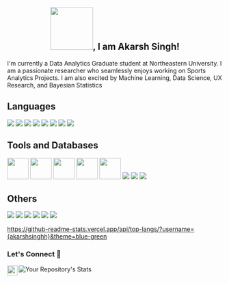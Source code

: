 <h2 align="center"><img src="https://c.tenor.com/kjVHIVqP6pAAAAAC/hello-rainbow-text.gif" width="100px">, I am Akarsh Singh!</h2>

I'm currently a Data Analytics Graduate student at Northeastern University. I am a passionate researcher who seamlessly enjoys working on Sports Analytics Projects. I am also excited by Machine Learning, Data Science, UX Research, and Bayesian Statistics 


## Languages 
<span><img src="https://img.shields.io/badge/python-3670A0?style=for-the-badge&logo=python&logoColor=ffdd54"></span>
<img src="https://img.shields.io/badge/MySQL-00000F?style=for-the-badge&logo=mysql&logoColor=white">
<img src="https://img.shields.io/badge/C-00599C?style=for-the-badge&logo=c&logoColor=white">
<img src="https://img.shields.io/badge/C%2B%2B-00599C?style=for-the-badge&logo=c%2B%2B&logoColor=white">
<img src="https://img.shields.io/badge/HTML-239120?style=for-the-badge&logo=html5&logoColor=white">
<img src="https://img.shields.io/badge/CSS-239120?&style=for-the-badge&logo=css3&logoColor=white">
<img src="https://img.shields.io/badge/JavaScript-F7DF1E?style=for-the-badge&logo=javascript&logoColor=black ">
<img src="https://img.shields.io/badge/R-276DC3?style=for-the-badge&logo=r&logoColor=white ">


## Tools and Databases

<span><img src="https://img.icons8.com/color/2x/tableau-software.png" width="50" height="50"/></span>
<img src="https://img.icons8.com/fluency/2x/jupyter.png" width="50" height="50"/>
<img src="https://img.icons8.com/color/2x/tensorflow.png" width="50" height="50"/>
<img src="https://img.icons8.com/color/2x/microsoft-excel-2019.png" width="50" height="50"/>
<img src="https://img.icons8.com/fluency/2x/spyder-ide.png" width="50" height="50"/>
<span><img src="https://img.icons8.com/ios/50/000000/mysql-logo.png"/></span>
<img src="https://img.icons8.com/color/50/000000/postgreesql.png"/>
<img src="https://img.icons8.com/color/48/000000/mongodb.png"/>



## Others
<span><img src="https://img.shields.io/badge/-RaspberryPi-C51A4A?style=for-the-badge&logo=Raspberry-Pi"/></span>
<img src="https://img.shields.io/badge/Postman-FF6C37?style=for-the-badge&logo=postman&logoColor=white" />
<img src="https://img.shields.io/badge/git-%23F05033.svg?style=for-the-badge&logo=git&logoColor=white"/>
<img src="https://img.shields.io/badge/scikit--learn-%23F7931E.svg?style=for-the-badge&logo=scikit-learn&logoColor=white"/>
<img src="https://img.shields.io/badge/Anaconda-%2344A833.svg?style=for-the-badge&logo=anaconda&logoColor=white"/>
<img src="https://img.shields.io/badge/adobeillustrator-%23FF9A00.svg?style=for-the-badge&logo=adobeillustrator&logoColor=white"/>

https://github-readme-stats.vercel.app/api/top-langs/?username={akarshsinghh}&theme=blue-green

### Let's Connect 🔗
<a href="https://www.linkedin.com/in/akarshsinghh/">
  <img align="left" width="24px" src="https://cdn.jsdelivr.net/npm/simple-icons@v3/icons/linkedin.svg"  />
</a>


![Your Repository's Stats](https://github-readme-stats.vercel.app/api?username=akarshsinghh&show_icons=true)

